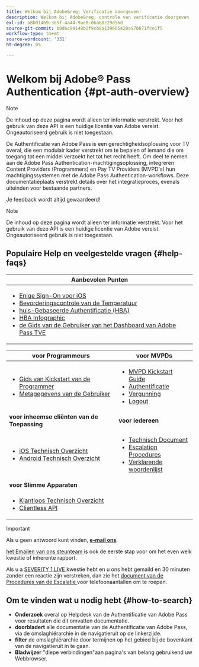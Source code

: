 ```yaml
---
title: Welkom bij Adobe&reg; Verificatie doorgeven!
description: Welkom bij Adobe&reg; controle van verificatie doorgeven
exl-id: a8b01469-3d5f-4a44-9ae8-06a68c29d56d
source-git-commit: b0d6c94148b2f9cb8a139685420a970671fce1f5
workflow-type: tm+mt
source-wordcount: '331'
ht-degree: 0%

---
```


# Welkom bij Adobe® Pass Authentication {#pt-auth-overview}

>[!NOTE]
>
>De inhoud op deze pagina wordt alleen ter informatie verstrekt. Voor het gebruik van deze API is een huidige licentie van Adobe vereist. Ongeautoriseerd gebruik is niet toegestaan.

De Authentificatie van Adobe Pass is een gerechtigheidsoplossing voor TV overal, die een modulair kader verstrekt om te bepalen of iemand die om toegang tot een middel verzoekt het tot het recht heeft. Om deel te nemen aan de Adobe Pass Authentication-machtigingsoplossing, integreren Content Providers (Programmers) en Pay TV Providers (MVPD&#39;s) hun machtigingssystemen met de Adobe Pass Authentication-workflows. Deze documentatieplaats verstrekt details over het integratieproces, evenals uiteinden voor bestaande partners.

Je feedback wordt altijd gewaardeerd!

>[!NOTE]
>
>De inhoud op deze pagina wordt alleen ter informatie verstrekt. Voor het gebruik van deze API is een huidige licentie van Adobe vereist. Ongeautoriseerd gebruik is niet toegestaan.

## Populaire Help en veelgestelde vragen {#help-faqs}

| **Aanbevolen Punten** |
|------------------------------------------------------------------------------------------------------------------------------------------------------------------------------------------------------------------------------------------------------------------------------------------------------------------------------------------------------------------------------------------------------------------------------------------------------------------------------------------------------------------------------------------------------------------------------------------------------------------------------------------------------------------------------------------------|
| <ul><li>[ Enige Sign-On voor iOS ](/help/authentication/integration-guide-programmers/features-standard/sso-access/partner-sso/apple-sso/apple-sso-overview.md)</li><li>[ Bevorderingscontrole van de Temperatuur ](/help/authentication/integration-guide-programmers/features-premium/temporary-access/promotional-temp-pass.md)</li><li>[ huis-Gebaseerde Authentificatie (HBA) ](/help/authentication/integration-guide-programmers/features-standard/hba-access/home-based-authn-tve.md)</li><li>[ HBA Infographic ](https://dzf8vqv24eqhg.cloudfront.net/userfiles/258/326/ckfinder/files/AdobeNewsletterHBA.pdf)</li><li>[ de Gids van de Gebruiker van het Dashboard van Adobe Pass TVE ](/help/authentication/user-guide-tve-dashboard/tve-dashboard-overview.md)</li></ul> |

| **voor Programmeurs** | **voor MVPDs** |
|--------------------------------------------------------------------------------------------------------------------------------------------------------------------------------------------------------------------------------------------------------------------------------|-----------------------------------------------------------------------------------------------------------------------------------------------------------------------------------------------------------------------------------------------------------------------------------------------------------------------------------------------------------------------|
| <ul><li>[ Gids van Kickstart van de Programmer ](/help/authentication/kickstart/programmer-kickstart-guide.md)</li><li>[ Metagegevens van de Gebruiker ](/help/authentication/integration-guide-programmers/legacy/rest-api-v1/apis/user-metadata.md)</li></ul> | <ul><li>[ MVPD Kickstart Guide ](/help/authentication/kickstart/mvpd-kickstart-guide.md)</li><li>[ Authentificatie ](/help/authentication/integration-guide-mvpds/authn-usecase.md)</li><li>[ Vergunning ](/help/authentication/integration-guide-mvpds/authz-usecase.md)</li><li>[ Logout ](/help/authentication/integration-guide-mvpds/usecase-mvpd-logout.md)</li></ul> |
| **voor inheemse cliënten van de Toepassing** | **voor iedereen** |
| <ul><li>[ iOS Technisch Overzicht ](/help/authentication/integration-guide-programmers/legacy/sdks/ios-tvos-sdk/iostvos-sdk-overview.md)</li><li>[ Android Technisch Overzicht ](/help/authentication/integration-guide-programmers/legacy/sdks/android-sdk/android-sdk-overview.md)</li></ul> | <ul><li>[ Technisch Document ](/help/authentication/kickstart/technical-paper.md)</li><li>[ Escalation Procedures ](/help/authentication/kickstart/escalation-procedures.md)</li><li>[ Verklarende woordenlijst ](/help/authentication/kickstart/glossary.md)</li></ul> |
| **voor Slimme Apparaten** |                                                                                                                                                                                                                                                                                                                                                                       |
| <ul><li>[ Klantloos Technisch Overzicht ](/help/authentication/integration-guide-programmers/legacy/rest-api-v1/rest-api-overview.md)</li><li>[ Clientless API ](/help/authentication/integration-guide-programmers/legacy/rest-api-v1/rest-api-reference.md)</li></ul> |                                                                                                                                                                                                                                                                                                                                                                       |

>[!IMPORTANT]
>
>Als u geen antwoord kunt vinden, [**e-mail ons**](mailto:tve-support@adobe.com).
>
>[ het Emailen van ons steunteam ](mailto:tve-support@adobe.com) is ook de eerste stap voor om het even welk kwestie of inherente rapport.
>
>Als u a [ SEVERITY 1 LIVE ](/help/authentication/kickstart/escalation-procedures.md) kwestie hebt en u ons hebt gemaild en 30 minuten zonder een reactie zijn verstreken, dan zie het [ document van de Procedures van de Escalatie ](/help/authentication/kickstart/escalation-procedures.md) voor telefoonaantallen om te roepen.
>


## Om te vinden wat u nodig hebt {#how-to-search}

* **Onderzoek** overal op Helpdesk van de Authentificatie van Adobe Pass voor resultaten die dit omvatten
documentatie.
* **doorbladert** alle documentatie van de Authentificatie van Adobe Pass, via de omslaghiërarchie in de navigatieruit op de linkerzijde.
* **filter** de omslaghiërarchie door termijnen op het gebied bij de bovenkant van de navigatieruit in te gaan.
* **Bladwijzer** &quot;diepe verbindingen&quot;aan pagina&#39;s van belang gebruikend uw Webbrowser.
